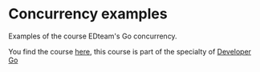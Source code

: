 # Concurrency examples

Examples of the course EDteam's Go concurrency.

You find the course [here](https://ed.team/cursos/go), this course is part of the specialty of [Developer Go](https://ed.team/especialidades/go)
